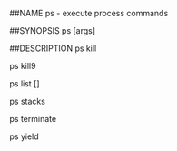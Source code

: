 ##NAME
  ps - execute process commands

##SYNOPSIS
  ps <command> [args]

##DESCRIPTION
  ps kill <process-oop>

  ps kill9 <process-oop>

  ps list [<level>]

  ps stacks

  ps terminate <process-oop>

  ps yield

